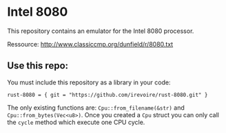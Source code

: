 Intel 8080
==========

This repository contains an emulator for the Intel 8080 processor.

Ressource:
http://www.classiccmp.org/dunfield/r/8080.txt


Use this repo:
--------------

You must include this repository as a library in your code:
```
rust-8080 = { git = "https://github.com/irevoire/rust-8080.git" }
```

The only existing functions are: `Cpu::from_filename(&str)` and `Cpu::from_bytes(Vec<u8>)`.
Once you created a `Cpu` struct you can only call the `cycle` method which execute one CPU cycle.

